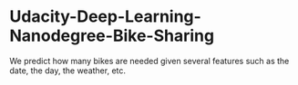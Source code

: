 # Udacity-Deep-Learning-Nanodegree-Bike-Sharing
We predict how many bikes are needed given several features such as the date, the day, the weather, etc.
